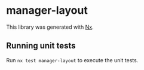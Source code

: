 # manager-layout

This library was generated with [Nx](https://nx.dev).

## Running unit tests

Run `nx test manager-layout` to execute the unit tests.
